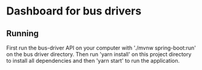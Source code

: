 # Dashboard for bus drivers

## Running

First run the bus-driver API on your computer with './mvnw spring-boot:run' on the bus driver directory.
Then run 'yarn install' on this project directory to install all dependencies and then 'yarn start'  to run the application.
